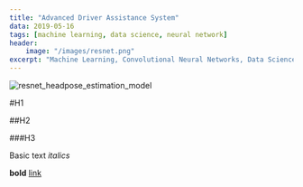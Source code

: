 ```yaml
---
title: "Advanced Driver Assistance System"
data: 2019-05-16
tags: [machine learning, data science, neural network]
header:
    image: "/images/resnet.png"
excerpt: "Machine Learning, Convolutional Neural Networks, Data Science"
---
```


<img src="{{  site.url }}{{ site.base.url }} /images/resnet.png" alt="resnet_headpose_estimation_model"/>




#H1 

##H2

###H3

Basic text
*italics*

**bold**
[link](https://github.com/kafura0)